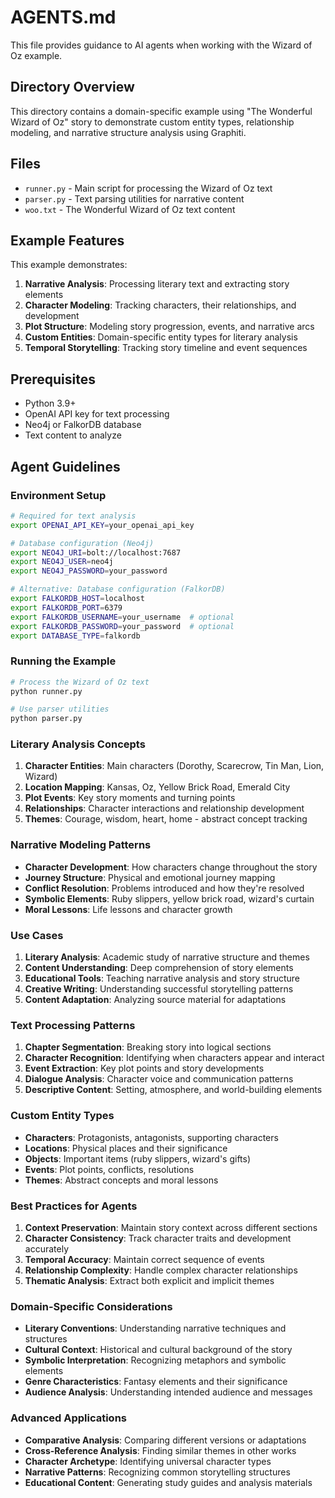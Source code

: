# AGENTS.md

This file provides guidance to AI agents when working with the Wizard of Oz example.

## Directory Overview

This directory contains a domain-specific example using "The Wonderful Wizard of Oz" story to demonstrate custom entity types, relationship modeling, and narrative structure analysis using Graphiti.

## Files

- `runner.py` - Main script for processing the Wizard of Oz text
- `parser.py` - Text parsing utilities for narrative content
- `woo.txt` - The Wonderful Wizard of Oz text content

## Example Features

This example demonstrates:

1. **Narrative Analysis**: Processing literary text and extracting story elements
2. **Character Modeling**: Tracking characters, their relationships, and development
3. **Plot Structure**: Modeling story progression, events, and narrative arcs
4. **Custom Entities**: Domain-specific entity types for literary analysis
5. **Temporal Storytelling**: Tracking story timeline and event sequences

## Prerequisites

- Python 3.9+
- OpenAI API key for text processing
- Neo4j or FalkorDB database
- Text content to analyze

## Agent Guidelines

### Environment Setup

```bash
# Required for text analysis
export OPENAI_API_KEY=your_openai_api_key

# Database configuration (Neo4j)
export NEO4J_URI=bolt://localhost:7687
export NEO4J_USER=neo4j
export NEO4J_PASSWORD=your_password

# Alternative: Database configuration (FalkorDB)
export FALKORDB_HOST=localhost
export FALKORDB_PORT=6379
export FALKORDB_USERNAME=your_username  # optional
export FALKORDB_PASSWORD=your_password  # optional
export DATABASE_TYPE=falkordb
```

### Running the Example

```bash
# Process the Wizard of Oz text
python runner.py

# Use parser utilities
python parser.py
```

### Literary Analysis Concepts

1. **Character Entities**: Main characters (Dorothy, Scarecrow, Tin Man, Lion, Wizard)
2. **Location Mapping**: Kansas, Oz, Yellow Brick Road, Emerald City
3. **Plot Events**: Key story moments and turning points
4. **Relationships**: Character interactions and relationship development
5. **Themes**: Courage, wisdom, heart, home - abstract concept tracking

### Narrative Modeling Patterns

- **Character Development**: How characters change throughout the story
- **Journey Structure**: Physical and emotional journey mapping
- **Conflict Resolution**: Problems introduced and how they're resolved
- **Symbolic Elements**: Ruby slippers, yellow brick road, wizard's curtain
- **Moral Lessons**: Life lessons and character growth

### Use Cases

1. **Literary Analysis**: Academic study of narrative structure and themes
2. **Content Understanding**: Deep comprehension of story elements
3. **Educational Tools**: Teaching narrative analysis and story structure
4. **Creative Writing**: Understanding successful storytelling patterns
5. **Content Adaptation**: Analyzing source material for adaptations

### Text Processing Patterns

1. **Chapter Segmentation**: Breaking story into logical sections
2. **Character Recognition**: Identifying when characters appear and interact
3. **Event Extraction**: Key plot points and story developments
4. **Dialogue Analysis**: Character voice and communication patterns
5. **Descriptive Content**: Setting, atmosphere, and world-building elements

### Custom Entity Types

- **Characters**: Protagonists, antagonists, supporting characters
- **Locations**: Physical places and their significance
- **Objects**: Important items (ruby slippers, wizard's gifts)
- **Events**: Plot points, conflicts, resolutions
- **Themes**: Abstract concepts and moral lessons

### Best Practices for Agents

1. **Context Preservation**: Maintain story context across different sections
2. **Character Consistency**: Track character traits and development accurately
3. **Temporal Accuracy**: Maintain correct sequence of events
4. **Relationship Complexity**: Handle complex character relationships
5. **Thematic Analysis**: Extract both explicit and implicit themes

### Domain-Specific Considerations

- **Literary Conventions**: Understanding narrative techniques and structures
- **Cultural Context**: Historical and cultural background of the story
- **Symbolic Interpretation**: Recognizing metaphors and symbolic elements
- **Genre Characteristics**: Fantasy elements and their significance
- **Audience Analysis**: Understanding intended audience and messages

### Advanced Applications

- **Comparative Analysis**: Comparing different versions or adaptations
- **Cross-Reference Analysis**: Finding similar themes in other works
- **Character Archetype**: Identifying universal character types
- **Narrative Patterns**: Recognizing common storytelling structures
- **Educational Content**: Generating study guides and analysis materials